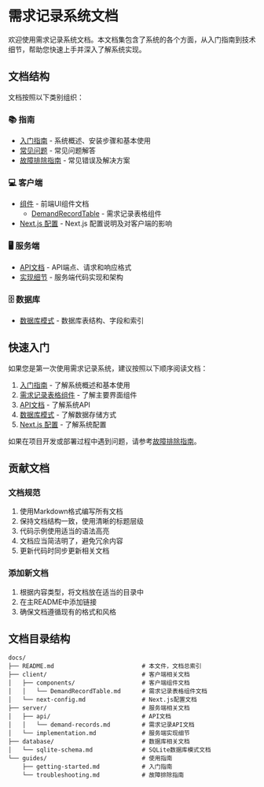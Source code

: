 # 需求记录系统文档

欢迎使用需求记录系统文档。本文档集包含了系统的各个方面，从入门指南到技术细节，帮助您快速上手并深入了解系统实现。

## 文档结构

文档按照以下类别组织：

### 📚 指南

- [入门指南](./guides/getting-started.md) - 系统概述、安装步骤和基本使用
- [常见问题](./guides/getting-started.md#常见问题) - 常见问题解答
- [故障排除指南](./guides/troubleshooting.md) - 常见错误及解决方案

### 💻 客户端

- [组件](./client/components/) - 前端UI组件文档
  - [DemandRecordTable](./client/components/DemandRecordTable.md) - 需求记录表格组件
- [Next.js 配置](./client/next-config.md) - Next.js 配置说明及对客户端的影响

### 🖥️ 服务端

- [API文档](./server/api/demand-records.md) - API端点、请求和响应格式
- [实现细节](./server/implementation.md) - 服务端代码实现和架构

### 🗄️ 数据库

- [数据库模式](./database/sqlite-schema.md) - 数据库表结构、字段和索引

## 快速入门

如果您是第一次使用需求记录系统，建议按照以下顺序阅读文档：

1. [入门指南](./guides/getting-started.md) - 了解系统概述和基本使用
2. [需求记录表格组件](./client/components/DemandRecordTable.md) - 了解主要界面组件
3. [API文档](./server/api/demand-records.md) - 了解系统API
4. [数据库模式](./database/sqlite-schema.md) - 了解数据存储方式
5. [Next.js 配置](./client/next-config.md) - 了解系统配置

如果在项目开发或部署过程中遇到问题，请参考[故障排除指南](./guides/troubleshooting.md)。

## 贡献文档

### 文档规范

1. 使用Markdown格式编写所有文档
2. 保持文档结构一致，使用清晰的标题层级
3. 代码示例使用适当的语法高亮
4. 文档应当简洁明了，避免冗余内容
5. 更新代码时同步更新相关文档

### 添加新文档

1. 根据内容类型，将文档放在适当的目录中
2. 在主README中添加链接
3. 确保文档遵循现有的格式和风格

## 文档目录结构

```
docs/
├── README.md                         # 本文件，文档总索引
├── client/                           # 客户端相关文档
│   ├── components/                   # 客户端组件文档
│   │   └── DemandRecordTable.md      # 需求记录表格组件文档
│   └── next-config.md                # Next.js配置文档
├── server/                           # 服务端相关文档
│   ├── api/                          # API文档
│   │   └── demand-records.md         # 需求记录API文档
│   └── implementation.md             # 服务端实现细节
├── database/                         # 数据库相关文档
│   └── sqlite-schema.md              # SQLite数据库模式文档
└── guides/                           # 使用指南
    ├── getting-started.md            # 入门指南
    └── troubleshooting.md            # 故障排除指南
``` 